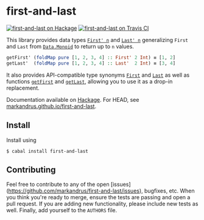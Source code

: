 first-and-last
==============

[![first-and-last on Hackage](https://img.shields.io/hackage/v/first-and-last.svg)](https://hackage.haskell.org/package/first-and-last) [![first-and-last on Travis CI](https://travis-ci.org/markandrus/first-and-last.svg)](https://travis-ci.org/markandrus/first-and-last)

This library provides data types [`First' n`](https://markandrus.github.io/first-and-last/Data-Monoid-First.html#t:First-39-) and [`Last' n`](https://markandrus.github.io/first-and-last/Data-Monoid-Last.html#t:Last-39-) generalizing `First` and `Last` from [`Data.Monoid`](https://hackage.haskell.org/package/base/docs/Data-Monoid.html) to return up to `n` values.

```hs
getFirst' (foldMap pure [1, 2, 3, 4] :: First' 2 Int) ≡ [1, 2]
getLast'  (foldMap pure [1, 2, 3, 4] :: Last'  2 Int) ≡ [3, 4]
```

It also provides API-compatible type synonyms [`First`](https://markandrus.github.io/first-and-last/Data-Monoid-First.html#t:First) and [`Last`](https://markandrus.github.io/first-and-last/Data-Monoid-Last.html#t:Last) as well as functions [`getFirst`](https://markandrus.github.io/first-and-last/Data-Monoid-First.html#v:getFirst) and [`getLast`](https://markandrus.github.io/first-and-last/Data-Monoid-Last.html#v:getLast), allowing you to use it as a drop-in replacement.

Documentation available on [Hackage](#). For HEAD, see [markandrus.github.io/first-and-last](https://markandrus.github.io/first-and-last).

Install
-------

Install using

```
$ cabal install first-and-last
```

Contributing
------------

Feel free to contribute to any of the open [issues]
(https://github.com/markandrus/first-and-last/issues), bugfixes, etc. When you
think you're ready to merge, ensure the tests are passing and open a pull
request. If you are adding new functionality, please include new tests as well.
Finally, add yourself to the `AUTHORS` file.
